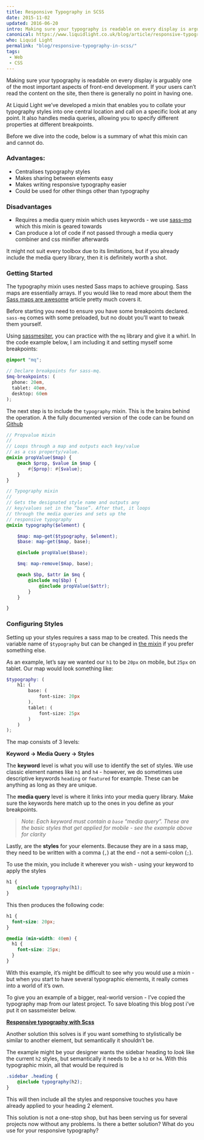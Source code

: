 ```yaml
---
title: Responsive Typography in SCSS
date: 2015-11-02
updated: 2016-06-20
intro: Making sure your typography is readable on every display is arguably one of the most important aspects of front-end development. If your users can’t read the content on the ...
canonical: https://www.liquidlight.co.uk/blog/article/responsive-typography-in-scss/
who: Liquid Light
permalink: "blog/responsive-typography-in-scss/"
tags:
 - Web
 - CSS
---
```


Making sure your typography is readable on every display is arguably one of the most important aspects of front-end development. If your users can’t read the content on the site, then there is generally no point in having one.

At Liquid Light we’ve developed a mixin that enables you to collate your typography styles into one central location and call on a specific look at any point. It also handles media queries, allowing you to specify different properties at different breakpoints.

Before we dive into the code, below is a summary of what this mixin can and cannot do.

### Advantages:

*   Centralises typography styles
*   Makes sharing between elements easy
*   Makes writing responsive typography easier
*   Could be used for other things other than typography

### Disadvantages

*   Requires a media query mixin which uses keywords - we use [sass-mq](https://github.com/sass-mq/sass-mq) which this mixin is geared towards
*   Can produce a lot of code if not passed through a media query combiner and css minifier afterwards

It might not suit every toolbox due to its limitations, but if you already include the media query library, then it is definitely worth a shot.

### Getting Started

The typography mixin uses nested Sass maps to achieve grouping. Sass maps are essentially arrays. If you would like to read more about them the [Sass maps are awesome](https://viget.com/extend/sass-maps-are-awesome) article pretty much covers it.

Before starting you need to ensure you have some breakpoints declared. `sass-mq` comes with some preloaded, but no doubt you’ll want to tweak them yourself.

Using [sassmesiter](http://sassmeister.com/), you can practice with the `mq` library and give it a whirl. In the code example below, I am including it and setting myself some breakpoints:

```scss
@import "mq";

// Declare breakpoints for sass-mq.
$mq-breakpoints: (
  phone: 20em,
  tablet: 40em,
  desktop: 60em
);
```

The next step is to include the `typography` mixin. This is the brains behind the operation. A the fully documented version of the code can be found on [Github](https://github.com/liquidlight/responsive-typography)

```scss
// Propvalue mixin
//
// Loops through a map and outputs each key/value
// as a css property/value.
@mixin propValue($map) {
    @each $prop, $value in $map {
        #{$prop}: #{$value};
    }
}

// Typography mixin
//
// Gets the designated style name and outputs any
// key/values set in the “base”. After that, it loops
// through the media queries and sets up the
// responsive typography
@mixin typography($element) {

    $map: map-get($typography, $element);
    $base: map-get($map, base);

    @include propValue($base);

    $mq: map-remove($map, base);

    @each $bp, $attr in $mq {
        @include mq($bp) {
            @include propValue($attr);
        }
    }

}
```

### Configuring Styles

Setting up your styles requires a sass map to be created. This needs the variable name of `$typography` but can be changed in [the mixin](https://github.com/liquidlight/responsive-typography/blob/master/_typography.scss#L96) if you prefer something else.

As an example, let’s say we wanted our `h1` to be `20px` on mobile, but `25px` on tablet. Our map would look something like:

```scss
$typography: (
    h1: (
        base: (
            font-size: 20px
        ),
        tablet: (
            font-size: 25px
        )
    )
);
```

The map consists of 3 levels:

**Keyword -> Media Query -> Styles**

The **keyword** level is what you will use to identify the set of styles. We use classic element names like `h1` and `h4` - however, we do sometimes use descriptive keywords `heading` or `featured` for example. These can be anything as long as they are unique.

The **media query** level is where it links into your media query library. Make sure the keywords here match up to the ones in you define as your breakpoints.

> _Note: Each keyword must contain a `base` “media query”. These are the basic styles that get applied for mobile - see the example above for clarity_

Lastly, are the **styles** for your elements. Because they are in a sass map, they need to be written with a comma (`,`) at the end - not a semi-colon (`;`).

To use the mixin, you include it wherever you wish - using your keyword to apply the styles

```scss
h1 {
    @include typography(h1);
}
```

This then produces the following code:

```scss
h1 {
  font-size: 20px;
}

@media (min-width: 40em) {
  h1 {
    font-size: 25px;
  }
}
```

With this example, it’s might be difficult to see why you would use a mixin - but when you start to have several typographic elements, it really comes into a world of it’s own.

To give you an example of a bigger, real-world version - I’ve copied the typography map from our latest project. To save bloating this blog post i’ve put it on sassmeister below.

**[Responsive typography with Scss](http://sassmeister.com/gist/c3f431aabdf95b644d42)**

Another solution this solves is if you want something to stylistically be similar to another element, but semantically it shouldn’t be.

The example might be your designer wants the sidebar heading to _look_ like the current `h2` styles, but semantically it needs to be a `h3` or `h4`. With this typographic mixin, all that would be required is

```scss
.sidebar .heading {
    @include typography(h2);
}
```

This will then include all the styles and responsive touches you have already applied to your heading 2 element.

This solution is not a one-stop shop, but has been serving us for several projects now without any problems. Is there a better solution? What do you use for your responsive typography?
